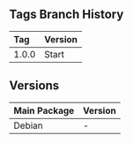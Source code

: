 ## Tags Branch History

Tag          | Version
:------------|:----------
 1.0.0       | Start
 
## Versions
Main Package  | Version
:-------------|:----------
 Debian       | -
